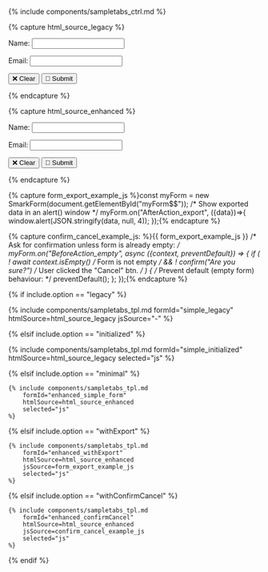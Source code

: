 
{% include components/sampletabs_ctrl.md %}

{% capture html_source_legacy %}<div id="myForm$$">
    <p>
        <label for="nameField$$">Name:</label>
        <input type="text" id="nameField$$" name="name">
    </p>
    <p>
        <label for="emailField$$">Email:</label>
        <input type="email" id="emailField$$" name="email">
    </p>
    <p>
        <button>❌ Clear</button>
        <button>💾 Submit</button>
    </p>
</div>{% endcapture %}

{% capture html_source_enhanced %}<div id="myForm$$">
    <p>
        <label data-smark>Name:</label>
        <input type="text" name="name" data-smark>
    </p>
    <p>
        <label data-smark>Email:</label>
        <input type="email" name="email" data-smark>
    </p>
    <p>
        <button data-smark='{"action":"empty"}'>❌ Clear</button>
        <button data-smark='{"action":"export"}'>💾 Submit</button>
    </p>
</div>{% endcapture %}

{% capture form_export_example_js %}const myForm = new SmarkForm(document.getElementById("myForm$$"));
/* Show exported data in an alert() window */
myForm.on("AfterAction_export", ({data})=>{
    window.alert(JSON.stringify(data, null, 4));
});{% endcapture %}

{% capture confirm_cancel_example_js: %}{{ form_export_example_js }}
/* Ask for confirmation unless form is already empty: */
myForm.on("BeforeAction_empty", async ({context, preventDefault}) => {
    if (
        ! await context.isEmpty()     /* Form is not empty */
        && ! confirm("Are you sure?") /* User clicked the "Cancel" btn. */
    ) {
        /* Prevent default (empty form) behaviour: */
        preventDefault();
    };
});{% endcapture %}



{% if include.option == "legacy" %}

  {% include components/sampletabs_tpl.md
    formId="simple_legacy"
    htmlSource=html_source_legacy
    jsSource="-"
  %}

{% elsif include.option == "initialized" %}

  {% include components/sampletabs_tpl.md
    formId="simple_initialized"
    htmlSource=html_source_legacy
    selected="js"
  %}

{% elsif include.option == "minimal" %}

    {% include components/sampletabs_tpl.md
        formId="enhanced_simple_form"
        htmlSource=html_source_enhanced
        selected="js"
    %}

{% elsif include.option == "withExport" %}

    {% include components/sampletabs_tpl.md
        formId="enhanced_withExport"
        htmlSource=html_source_enhanced
        jsSource=form_export_example_js
        selected="js"
    %}

{% elsif include.option == "withConfirmCancel" %}

    {% include components/sampletabs_tpl.md
        formId="enhanced_confirmCancel"
        htmlSource=html_source_enhanced
        jsSource=confirm_cancel_example_js
        selected="js"
    %}

{% endif %}
